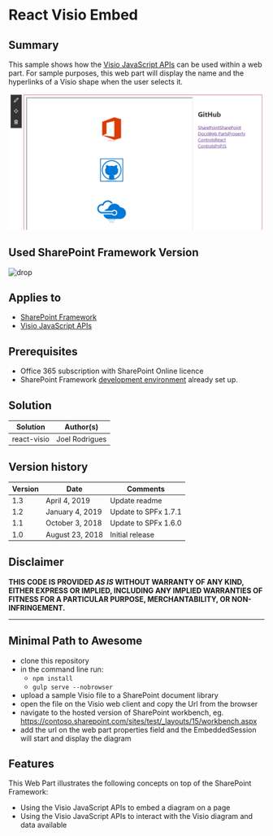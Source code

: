 # React Visio Embed

## Summary

This sample shows how the [Visio JavaScript APIs](https://dev.office.com/reference/add-ins/visio/visio-javascript-reference-overview) can be used within a web part. For sample purposes, this web part will display the name and the hyperlinks of a Visio shape when the user selects it.

![Demo](./assets/Preview.PNG)

## Used SharePoint Framework Version

![drop](https://img.shields.io/badge/drop-1.7.1-green.svg)

## Applies to

- [SharePoint Framework](https:/dev.office.com/sharepoint)
- [Visio JavaScript APIs](https://dev.office.com/reference/add-ins/visio/visio-javascript-reference-overview)

## Prerequisites

- Office 365 subscription with SharePoint Online licence
- SharePoint Framework [development environment](https://dev.office.com/sharepoint/docs/spfx/set-up-your-development-environment) already set up.

## Solution

| Solution    | Author(s)      |
| ----------- | -------------- |
| react-visio | Joel Rodrigues |

## Version history

| Version | Date            | Comments             |
| ------- | --------------- | -------------------- |
| 1.3     | April 4, 2019   | Update readme        |
| 1.2     | January 4, 2019 | Update to SPFx 1.7.1 |
| 1.1     | October 3, 2018 | Update to SPFx 1.6.0 |
| 1.0     | August 23, 2018 | Initial release      |

## Disclaimer

**THIS CODE IS PROVIDED _AS IS_ WITHOUT WARRANTY OF ANY KIND, EITHER EXPRESS OR IMPLIED, INCLUDING ANY IMPLIED WARRANTIES OF FITNESS FOR A PARTICULAR PURPOSE, MERCHANTABILITY, OR NON-INFRINGEMENT.**

---

## Minimal Path to Awesome

- clone this repository
- in the command line run:
  - `npm install`
  - `gulp serve --nobrowser`
- upload a sample Visio file to a SharePoint document library
- open the file on the Visio web client and copy the Url from the browser
- navigate to the hosted version of SharePoint workbench, eg. https://contoso.sharepoint.com/sites/test/_layouts/15/workbench.aspx
- add the url on the web part properties field and the EmbeddedSession will start and display the diagram

## Features

This Web Part illustrates the following concepts on top of the SharePoint Framework:

- Using the Visio JavaScript APIs to embed a diagram on a page
- Using the Visio JavaScript APIs to interact with the Visio diagram and data available
